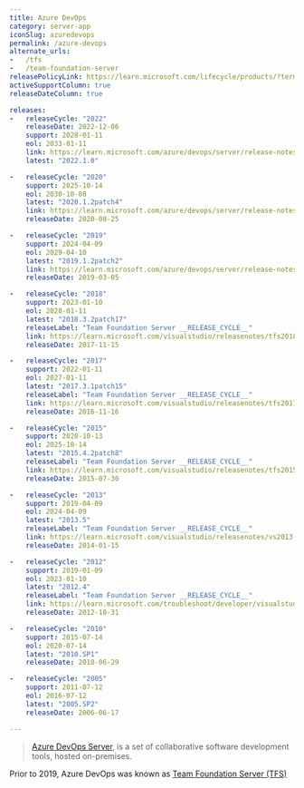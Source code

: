 ```yaml
---
title: Azure DevOps
category: server-app
iconSlug: azuredevops
permalink: /azure-devops
alternate_urls:
-   /tfs
-   /team-foundation-server
releasePolicyLink: https://learn.microsoft.com/lifecycle/products/?terms=Azure%20DevOps
activeSupportColumn: true
releaseDateColumn: true

releases:
-   releaseCycle: "2022"
    releaseDate: 2022-12-06
    support: 2028-01-11
    eol: 2033-01-11
    link: https://learn.microsoft.com/azure/devops/server/release-notes/azuredevops2022?view=azure-devops-2020#azure-devops-server-2022-release-date-december-6-2022
    latest: "2022.1.0"

-   releaseCycle: "2020"
    support: 2025-10-14
    eol: 2030-10-08
    latest: "2020.1.2patch4"
    link: https://learn.microsoft.com/azure/devops/server/release-notes/azuredevops2020u1?view=azure-devops-2020#azure-devops-server-2020-update-12-patch-4-release-date-december-13-2022
    releaseDate: 2020-08-25

-   releaseCycle: "2019"
    support: 2024-04-09
    eol: 2029-04-10
    latest: "2019.1.2patch2"
    link: https://learn.microsoft.com/azure/devops/server/release-notes/azuredevops2019u1?view=azure-devops-2020#azure-devops-server-2019-update-12-patch-2-release-date-december-13-2022
    releaseDate: 2019-03-05

-   releaseCycle: "2018"
    support: 2023-01-10
    eol: 2028-01-11
    latest: "2018.3.2patch17"
    releaseLabel: "Team Foundation Server __RELEASE_CYCLE__"
    link: https://learn.microsoft.com/visualstudio/releasenotes/tfs2018-update3#team-foundation-server-2018-update-32-patch-17
    releaseDate: 2017-11-15

-   releaseCycle: "2017"
    support: 2022-01-11
    eol: 2027-01-11
    latest: "2017.3.1patch15"
    releaseLabel: "Team Foundation Server __RELEASE_CYCLE__"
    link: https://learn.microsoft.com/visualstudio/releasenotes/tfs2017-update3#details-of-whats-new-in-team-foundation-server-2017-update-31-patch-15
    releaseDate: 2016-11-16

-   releaseCycle: "2015"
    support: 2020-10-13
    eol: 2025-10-14
    latest: "2015.4.2patch8"
    releaseLabel: "Team Foundation Server __RELEASE_CYCLE__"
    link: https://learn.microsoft.com/visualstudio/releasenotes/tfs2015-update4-vs#details-of-whats-new-in-team-foundation-server-2015-update-42-patch-8
    releaseDate: 2015-07-30

-   releaseCycle: "2013"
    support: 2019-04-09
    eol: 2024-04-09
    latest: "2013.5"
    releaseLabel: "Team Foundation Server __RELEASE_CYCLE__"
    link: https://learn.microsoft.com/visualstudio/releasenotes/vs2013-update5-vs
    releaseDate: 2014-01-15

-   releaseCycle: "2012"
    support: 2019-01-09
    eol: 2023-01-10
    latest: "2012.4"
    releaseLabel: "Team Foundation Server __RELEASE_CYCLE__"
    link: https://learn.microsoft.com/troubleshoot/developer/visualstudio/installation/visual-studio-2012-update-4
    releaseDate: 2012-10-31

-   releaseCycle: "2010"
    support: 2015-07-14
    eol: 2020-07-14
    latest: "2010.SP1"
    releaseDate: 2010-06-29

-   releaseCycle: "2005"
    support: 2011-07-12
    eol: 2016-07-12
    latest: "2005.SP2"
    releaseDate: 2006-06-17

---
```


> [Azure DevOps Server](https://azure.microsoft.com/services/devops/), is a set of collaborative software development tools, hosted on-premises.

Prior to 2019, Azure DevOps was known as [Team Foundation Server (TFS)](https://learn.microsoft.com/lifecycle/products/?terms=Team%20Foundation%20Server)
